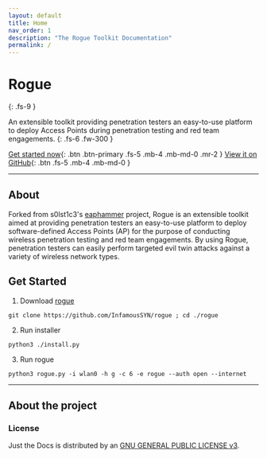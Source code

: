```yaml
---
layout: default
title: Home
nav_order: 1
description: "The Rogue Toolkit Documentation"
permalink: /
---
```


# Rogue
{: .fs-9 }

An extensible toolkit providing penetration testers an easy-to-use platform to deploy Access Points during penetration testing and red team engagements. 
{: .fs-6 .fw-300 }

[Get started now](#getting-started){: .btn .btn-primary .fs-5 .mb-4 .mb-md-0 .mr-2 } [View it on GitHub](https://github.com/InfamousSYN/rogue){: .btn .fs-5 .mb-4 .mb-md-0 }

---

## About

Forked from s0lst1c3's [eaphammer](https://github.com/s0lst1c3/eaphammer) project, Rogue is an extensible toolkit aimed at providing penetration testers an easy-to-use platform to deploy software-defined Access Points (AP) for the purpose of conducting wireless penetration testing and red team engagements. By using Rogue, penetration testers can easily perform targeted evil twin attacks against a variety of wireless network types. 

## Get Started

1. Download [rogue](https://github.com/InfamousSYN/rogue) 
```
git clone https://github.com/InfamousSYN/rogue ; cd ./rogue
```
2. Run installer
```
python3 ./install.py
```
3. Run rogue
```
python3 rogue.py -i wlan0 -h g -c 6 -e rogue --auth open --internet
```

---

## About the project

### License

Just the Docs is distributed by an [GNU GENERAL PUBLIC LICENSE v3](https://github.com/InfamousSYN/rogue/blob/master/LICENSE).
